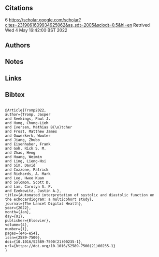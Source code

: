 # 
## Citations
6
https://scholar.google.com/scholar?cites=2319061609934925062&as_sdt=2005&sciodt=0,5&hl=en
Retrived
Wed  4 May 16:42:00 BST 2022

## Authors 

## Notes

## Links 

## Bibtex 

```

@Article{Tromp2022,
author={Tromp, Jasper
and Seekings, Paul J.
and Hung, Chung-Lieh
and Iversen, Mathias B{\o}tcher
and Frost, Matthew James
and Ouwerkerk, Wouter
and Jiang, Zhubo
and Eisenhaber, Frank
and Goh, Rick S. M.
and Zhao, Heng
and Huang, Weimin
and Ling, Lieng-Hsi
and Sim, David
and Cozzone, Patrick
and Richards, A. Mark
and Lee, Hwee Kuan
and Solomon, Scott D.
and Lam, Carolyn S. P.
and Ezekowitz, Justin A.},
title={Automated interpretation of systolic and diastolic function on the echocardiogram: a multicohort study},
journal={The Lancet Digital Health},
year={2022},
month={Jan},
day={01},
publisher={Elsevier},
volume={4},
number={1},
pages={e46-e54},
issn={2589-7500},
doi={10.1016/S2589-7500(21)00235-1},
url={https://doi.org/10.1016/S2589-7500(21)00235-1}
}

```

